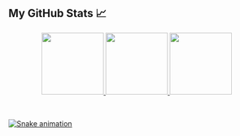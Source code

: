 <h2>My GitHub Stats 📈</h2>
  
<div align="center">

  <a href="https://github.com/batista29">
   <img height="122em" src="https://github-readme-stats.vercel.app/api/top-langs/?username=batista29&layout=compact&langs_count=7&theme=radical"/>
  <img height="122em" src="https://github-readme-stats.vercel.app/api?username=batista29&show_icons=true&theme=radical&include_all_commits=true&count_private=true"/>
  <img height="122em" src=https://github-readme-streak-stats.herokuapp.com/?user=batista29&theme=radical&hide_border=false/>

</div>
  </br>
  
  ##
 
<div> 
 
  ![Snake animation](https://github.com/batista29/batista29/blob/output/github-contribution-grid-snake.svg)
 
</div>
